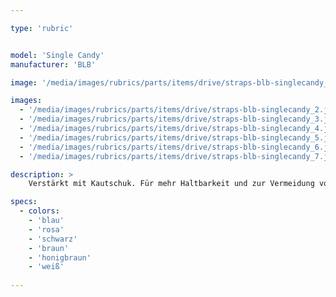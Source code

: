 ```yaml
---

type: 'rubric'


model: 'Single Candy'
manufacturer: 'BLB'

image: '/media/images/rubrics/parts/items/drive/straps-blb-singlecandy_1.jpeg'

images:
  - '/media/images/rubrics/parts/items/drive/straps-blb-singlecandy_2.jpeg'
  - '/media/images/rubrics/parts/items/drive/straps-blb-singlecandy_3.jpeg'
  - '/media/images/rubrics/parts/items/drive/straps-blb-singlecandy_4.jpeg'
  - '/media/images/rubrics/parts/items/drive/straps-blb-singlecandy_5.jpeg'
  - '/media/images/rubrics/parts/items/drive/straps-blb-singlecandy_6.jpeg'
  - '/media/images/rubrics/parts/items/drive/straps-blb-singlecandy_7.jpeg'

description: >
    Verstärkt mit Kautschuk. Für mehr Haltbarkeit und zur Vermeidung von Dehnung.

specs:
  - colors:
    - 'blau'
    - 'rosa'
    - 'schwarz'
    - 'braun'
    - 'honigbraun'
    - 'weiß'
    
---
```


